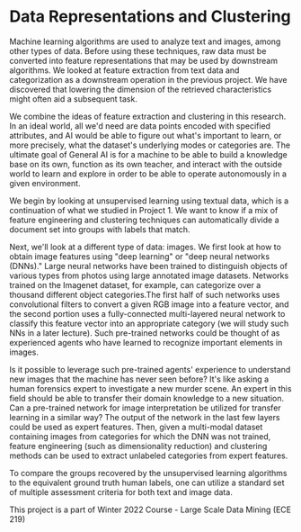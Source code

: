 # Data Representations and Clustering

Machine learning algorithms are used to analyze text and images, among other types of data. Before using these techniques, raw data must be converted into feature representations that may be used by downstream algorithms. We looked at feature extraction from text data and categorization as a downstream operation in the previous project. We have discovered that lowering the dimension of the retrieved characteristics might often aid a subsequent task.

We combine the ideas of feature extraction and clustering in this research. In an ideal world, all we'd need are data points encoded with specified attributes, and AI would be able to figure out what's important to learn, or more precisely, what the dataset's underlying modes or categories are. The ultimate goal of General AI is for a machine to be able to build a knowledge base on its own, function as its own teacher, and interact with the outside world to learn and explore in order to be able to operate autonomously in a given environment.

We begin by looking at unsupervised learning using textual data, which is a continuation of what we studied in Project 1. We want to know if a mix of feature engineering and clustering techniques can automatically divide a document set into groups with labels that match.

Next, we'll look at a different type of data: images. We first look at how to obtain image features using "deep learning" or "deep neural networks (DNNs)." Large neural networks have been trained to distinguish objects of various types from photos using large annotated image datasets. Networks trained on the Imagenet dataset, for example, can categorize over a thousand different object categories.The first half of such networks uses convolutional filters to convert a given RGB image into a feature vector, and the second portion uses a fully-connected multi-layered neural network to classify this feature vector into an appropriate category (we will study such NNs in a later lecture). Such pre-trained networks could be thought of as experienced agents who have learned to recognize important elements in images.

Is it possible to leverage such pre-trained agents' experience to understand new images that the machine has never seen before? It's like asking a human forensics expert to investigate a new murder scene. An expert in this field should be able to transfer their domain knowledge to a new situation. Can a pre-trained network for image interpretation be utilized for transfer learning in a similar way? The output of the network in the last few layers could be used as expert features. Then, given a multi-modal dataset containing images from categories for which the DNN was not trained, feature engineering (such as dimensionality reduction) and clustering methods can be used to extract unlabeled categories from expert features.

To compare the groups recovered by the unsupervised learning algorithms to the equivalent ground truth human labels, one can utilize a standard set of multiple assessment criteria for both text and image data.

This project is a part of Winter 2022 Course - Large Scale Data Mining (ECE 219)
